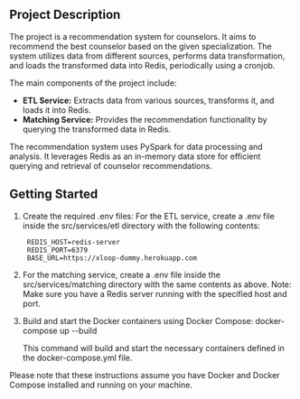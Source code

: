 ## Project Description

The project is a recommendation system for counselors. It aims to recommend the best counselor based on the given specialization. The system utilizes data from different sources, performs data transformation, and loads the transformed data into Redis, periodically using a cronjob.

The main components of the project include:
- **ETL Service:** Extracts data from various sources, transforms it, and loads it into Redis.
- **Matching Service:** Provides the recommendation functionality by querying the transformed data in Redis.

The recommendation system uses PySpark for data processing and analysis. It leverages Redis as an in-memory data store for efficient querying and retrieval of counselor recommendations.

## Getting Started

1. Create the required .env files:
    For the ETL service, create a .env file inside the src/services/etl directory with the following contents:

        REDIS_HOST=redis-server
        REDIS_PORT=6379
        BASE_URL=https://xloop-dummy.herokuapp.com

2. For the matching service, create a .env file inside the src/services/matching directory with the same contents as above.
   Note: Make sure you have a Redis server running with the specified host and port.

3. Build and start the Docker containers using Docker Compose:
   docker-compose up --build

   This command will build and start the necessary containers defined in the docker-compose.yml file.


Please note that these instructions assume you have Docker and Docker Compose installed and running on your machine.
